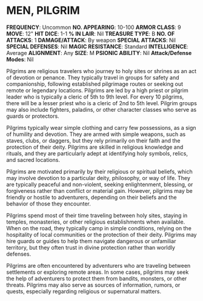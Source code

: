 # MEN, PILGRIM

**FREQUENCY**: Uncommon
**NO. APPEARING**: 10-100
**ARMOR CLASS**: 9
**MOVE**: 12"
**HIT DICE**: 1-1
**% IN LAIR**: Nil
**TREASURE TYPE**: B
**NO. OF ATTACKS**: 1
**DAMAGE/ATTACK**: By weapon
**SPECIAL ATTACKS**: Nil
**SPECIAL DEFENSES**: Nil
**MAGIC RESISTANCE**: Standard
**INTELLIGENCE**: Average
**ALIGNMENT**: Any
**SIZE**: M
**PSIONIC ABILITY**: Nil
**Attack/Defense Modes**: Nil

Pilgrims are religious travelers who journey to holy sites or shrines as an act of devotion or penance. They typically travel in groups for safety and companionship, following established pilgrimage routes or seeking out remote or legendary locations. Pilgrims are led by a high priest or pilgrim leader who is typically a cleric of 5th to 9th level. For every 10 pilgrims, there will be a lesser priest who is a cleric of 2nd to 5th level. Pilgrim groups may also include fighters, paladins, or other character classes who serve as guards or protectors.

Pilgrims typically wear simple clothing and carry few possessions, as a sign of humility and devotion. They are armed with simple weapons, such as staves, clubs, or daggers, but they rely primarily on their faith and the protection of their deity. Pilgrims are skilled in religious knowledge and rituals, and they are particularly adept at identifying holy symbols, relics, and sacred locations.

Pilgrims are motivated primarily by their religious or spiritual beliefs, which may involve devotion to a particular deity, philosophy, or way of life. They are typically peaceful and non-violent, seeking enlightenment, blessing, or forgiveness rather than conflict or material gain. However, pilgrims may be friendly or hostile to adventurers, depending on their beliefs and the behavior of those they encounter.

Pilgrims spend most of their time traveling between holy sites, staying in temples, monasteries, or other religious establishments when available. When on the road, they typically camp in simple conditions, relying on the hospitality of local communities or the protection of their deity. Pilgrims may hire guards or guides to help them navigate dangerous or unfamiliar territory, but they often trust in divine protection rather than worldly defenses.

Pilgrims are often encountered by adventurers who are traveling between settlements or exploring remote areas. In some cases, pilgrims may seek the help of adventurers to protect them from bandits, monsters, or other threats. Pilgrims may also serve as sources of information, rumors, or quests, especially regarding religious or supernatural matters.
